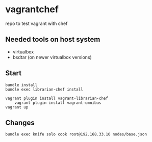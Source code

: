 vagrantchef
===========

repo to test vagrant with chef

## Needed tools on host system
- virtualbox
- bsdtar (on newer virtualbox versions)

## Start

    bundle install
    bundle exec librarian-chef install

    vagrant plugin install vagrant-librarian-chef
		vagrant plugin install vagrant-omnibus
    vagrant up

## Changes

    bundle exec knife solo cook root@192.168.33.10 nodes/base.json